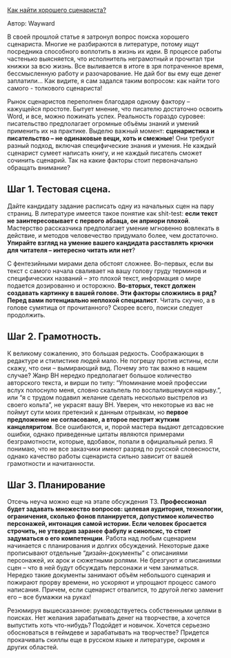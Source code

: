 [Как найти хорошего сценариста?](https://anivisual.net/blog/2023-03-19-854)

Автор: Wayward

В своей прошлой статье я затронул вопрос поиска хорошего сценариста. Многие не разбираются в литературе, потому ищут посредника способного воплотить в жизнь их идеи. В процессе работы частенько выясняется, что исполнитель неграмотный и прочитал три книжки за всю жизнь. Все выливается в итоге в зря потраченное время, бессмысленную работу и разочарование. Не дай бог вы ему еще денег заплатили… Как видите, я сам задался таким вопросом: как найти того самого - толкового сценариста!

Рынок сценаристов переполнен благодаря одному фактору – кажущейся простоте. Бытует мнение, что писателю достаточно освоить Word, и все, можно пожинать успех. Реальность гораздо суровее: писательство предполагает огромные объёмы знаний и умений применить их на практике. Выделю важный момент: **сценаристика и писательство – не одинаковые вещи, хоть и смежные**! Они требуют разный подход, включая специфические знания и умения. Не каждый сценарист сумеет написать книгу, и не каждый писатель сможет сочинить сценарий. Так на какие факторы стоит первоначально обращать внимание? 

##  Шаг 1. Тестовая сцена. 
Дайте кандидату задание расписать одну из начальных сцен на пару страниц. В литературе имеется такое понятие как shit-test: **если текст не заинтересовывает с первого абзаца, он априори плохой**. Мастерство рассказчика предполагает умение мгновенно вовлекать в действие, и методов человечество придумало более, чем достаточно. **Упирайте взгляд на умение вашего кандидата расставлять крючки для читателя – интересно читать или нет**?

С фентезийными мирами дела обстоят сложнее. Во-первых, если вы текст с самого начала сваливает на вашу голову груду терминов и специфических названий – это плохой текст, информация о мире подается дозированно и осторожно. **Во-вторых, текст должен создавать картинку в вашей голове. Эти факторы сложились в ряд? Перед вами потенциально неплохой специалист**. Читать скучно, а в голове сумятица от прочитанного? Скорее всего, поиски следует продолжить. 

## Шаг 2. Грамотность.

К великому сожалению, это большая редкость. Соображающих в редактуре и стилистике людей мало. Не погрешу против истины, если скажу, что они – вымирающий вид. Почему это так важно в нашем случае? Жанр ВН нередко предполагает большое количество авторского текста, и вирши по типу: “Упоминание моей профессии вслух полоснуло меня, словно скальпель по воспалившемуся нарыву.”, или “я с трудом подавил желание сделать несколько выстрелов из своего кольта”, не украсят вашу ВН. Уверен, что некоторые из вас не поймут сути моих претензий к данным отрывкам, но **первое предложение не согласовано, а второе пестрит жутким канцеляритом**. Все ошибаются, и, порой мастера выдают детсадовские ошибки, однако приведенные цитаты являются примерами безграмотности, которые, вдобавок, попали в официальный релиз. Я понимаю, что не все заказчики имеют разряд по русской словесности, однако качество работы сценариста сильно зависит от вашей грамотности и начитанности. 

## Шаг 3. Планирование

Отсечь неуча можно еще на этапе обсуждения ТЗ. **Профессионал будет задавать множество вопросов: целевая аудитория, технологии, ограничения, сколько фонов планируется, допустимое количество персонажей, интонация самой истории. Если человек бросается строчить, не утвердив заранее фабулу и синопсис, то стоит задуматься о его компетенции**. Работа над любым сценарием начинается с планирования и долгих обсуждений. Некоторые даже прописывают отдельные “дизайн-документы” c описаниями персонажей, их арок и сюжетными ролями. Не брезгуют и описаниями сцен – что в ней будут обсуждать персонажи и чем заниматься. Нередко такие документы занимают объём небольшого сценария и пожирают прорву времени, но ускоряют и упрощают процесс самого написания. Причем, если сценарист отвалится, то другой легко заменит его – все бумажки на руках!

Резюмируя вышесказанное: руководствуетесь собственными целями в поисках. Нет желания зарабатывать денег на творчестве, а хочется выпустить хоть что-нибудь? Подойдет и новичок. Хочется серьезно обосноваться в геймдеве и зарабатывать на творчестве? Придется прокачивать скиллы еще в русском языке и литературе, окромя и других областей. 